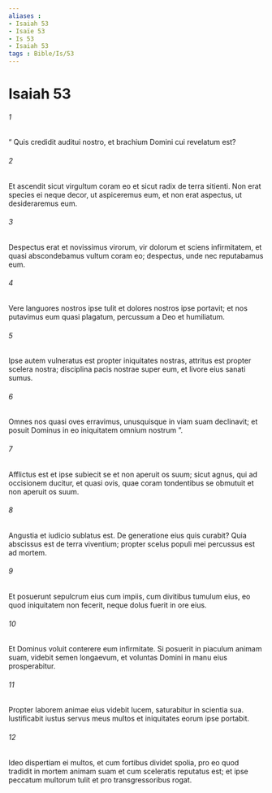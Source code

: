 ```yaml
---
aliases : 
- Isaiah 53
- Isaïe 53
- Is 53
- Isaiah 53
tags : Bible/Is/53
---
```


# Isaiah 53

###### 1
“ Quis credidit auditui nostro, et brachium Domini cui revelatum est?
###### 2
Et ascendit sicut virgultum coram eo et sicut radix de terra sitienti. Non erat species ei neque decor, ut aspiceremus eum, et non erat aspectus, ut desideraremus eum.
###### 3
Despectus erat et novissimus virorum, vir dolorum et sciens infirmitatem, et quasi abscondebamus vultum coram eo; despectus, unde nec reputabamus eum.
###### 4
Vere languores nostros ipse tulit et dolores nostros ipse portavit; et nos putavimus eum quasi plagatum, percussum a Deo et humiliatum.
###### 5
Ipse autem vulneratus est propter iniquitates nostras, attritus est propter scelera nostra; disciplina pacis nostrae super eum, et livore eius sanati sumus.
###### 6
Omnes nos quasi oves erravimus, unusquisque in viam suam declinavit; et posuit Dominus in eo iniquitatem omnium nostrum ”.
###### 7
Afflictus est et ipse subiecit se et non aperuit os suum; sicut agnus, qui ad occisionem ducitur, et quasi ovis, quae coram tondentibus se obmutuit et non aperuit os suum.
###### 8
Angustia et iudicio sublatus est. De generatione eius quis curabit? Quia abscissus est de terra viventium; propter scelus populi mei percussus est ad mortem.
###### 9
Et posuerunt sepulcrum eius cum impiis, cum divitibus tumulum eius, eo quod iniquitatem non fecerit, neque dolus fuerit in ore eius.
###### 10
Et Dominus voluit conterere eum infirmitate. Si posuerit in piaculum animam suam, videbit semen longaevum, et voluntas Domini in manu eius prosperabitur.
###### 11
Propter laborem animae eius videbit lucem, saturabitur in scientia sua. Iustificabit iustus servus meus multos et iniquitates eorum ipse portabit.
###### 12
Ideo dispertiam ei multos, et cum fortibus dividet spolia, pro eo quod tradidit in mortem animam suam et cum sceleratis reputatus est; et ipse peccatum multorum tulit et pro transgressoribus rogat.
